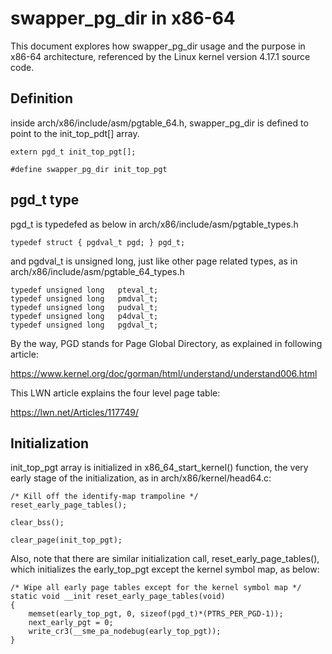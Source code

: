 swapper_pg_dir in x86-64
========================
This document explores how swapper_pg_dir usage and the purpose in x86-64
architecture, referenced by the Linux kernel version 4.17.1 source code.

Definition
----------
inside arch/x86/include/asm/pgtable_64.h, swapper_pg_dir is defined
to point to the init_top_pdt[] array.

	extern pgd_t init_top_pgt[];

	#define swapper_pg_dir init_top_pgt

pgd_t type
----------
pgd_t is typedefed as below in arch/x86/include/asm/pgtable_types.h

	typedef struct { pgdval_t pgd; } pgd_t;

and pgdval_t is unsigned long, just like other page related types,
as in arch/x86/include/asm/pgtable_64_types.h

	typedef unsigned long	pteval_t;
	typedef unsigned long	pmdval_t;
	typedef unsigned long	pudval_t;
	typedef unsigned long	p4dval_t;
	typedef unsigned long	pgdval_t;

By the way, PGD stands for Page Global Directory, as explained in following
article:

https://www.kernel.org/doc/gorman/html/understand/understand006.html

This LWN article explains the four level page table:

https://lwn.net/Articles/117749/

Initialization
--------------
init_top_pgt array is initialized in x86_64_start_kernel() function,
the very early stage of the initialization, as in arch/x86/kernel/head64.c:

	/* Kill off the identify-map trampoline */
	reset_early_page_tables();

	clear_bss();

	clear_page(init_top_pgt);

Also, note that there are similar initialization call,
reset_early_page_tables(), which initializes the early_top_pgt
except the kernel symbol map, as below:

	/* Wipe all early page tables except for the kernel symbol map */
	static void __init reset_early_page_tables(void)
	{
		memset(early_top_pgt, 0, sizeof(pgd_t)*(PTRS_PER_PGD-1));
		next_early_pgt = 0;
		write_cr3(__sme_pa_nodebug(early_top_pgt));
	}
